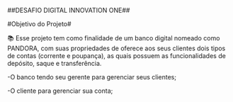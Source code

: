 ##DESAFIO DIGITAL INNOVATION ONE##


#Objetivo do Projeto#

📚
Esse projeto tem como finalidade de um banco digital nomeado como PANDORA, com suas propriedades de oferece aos seus clientes dois tipos de contas (corrente e poupança), as quais possuem as funcionalidades de depósito, saque e transferência.

-O banco tendo seu gerente para gerenciar seus clientes;

-O cliente para gerenciar sua conta;

